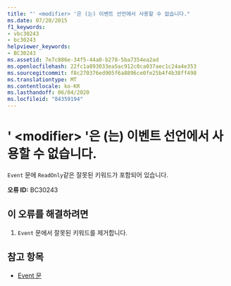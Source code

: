 ```yaml
---
title: "' <modifier> '은 (는) 이벤트 선언에서 사용할 수 없습니다."
ms.date: 07/20/2015
f1_keywords:
- vbc30243
- bc30243
helpviewer_keywords:
- BC30243
ms.assetid: 7e7c886e-34f5-44a0-b278-5ba7354ea2ad
ms.openlocfilehash: 22fc1a893033ea5ac912c0ca037aec1c24a4e353
ms.sourcegitcommit: f8c270376ed905f6a8896ce0fe25b4f4b38ff498
ms.translationtype: MT
ms.contentlocale: ko-KR
ms.lasthandoff: 06/04/2020
ms.locfileid: "84359194"
---
```

# <a name="modifier-is-not-valid-on-an-event-declaration"></a>' \<modifier> '은 (는) 이벤트 선언에서 사용할 수 없습니다.
`Event` 문에 `ReadOnly`같은 잘못된 키워드가 포함되어 있습니다.  
  
 **오류 ID:** BC30243  
  
## <a name="to-correct-this-error"></a>이 오류를 해결하려면  
  
1. `Event` 문에서 잘못된 키워드를 제거합니다.  
  
## <a name="see-also"></a>참고 항목

- [Event 문](../language-reference/statements/event-statement.md)
